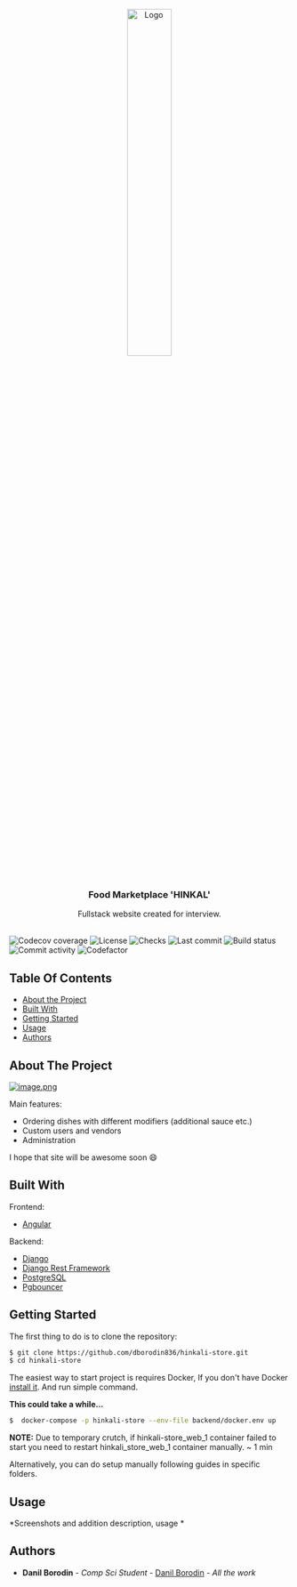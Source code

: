 <p align="center">
  <img src="https://i.postimg.cc/wMHtRZft/image-removebg-preview-1.png" alt="Logo" width="40%"/>
</p>
  <h3 align="center">Food Marketplace 'HINKAL'</h3>
  <p align="center">
    Fullstack website created for interview.
    <br/>
    <br/>
  </p>
</p>

<a><img src="https://img.shields.io/codecov/c/github/dborodin836/hinkali-store" alt="Codecov coverage"></a>
<img src="https://img.shields.io/github/license/dborodin836/hinkali-store" alt="License">
<img src="https://img.shields.io/github/checks-status/dborodin836/hinkali-store/develop" alt="Checks">
<img src="https://img.shields.io/github/last-commit/dborodin836/hinkali-store" alt="Last commit">
<img src="https://img.shields.io/github/workflow/status/dborodin836/hinkali-store/Python" alt="Build status">
<img src="https://img.shields.io/github/commit-activity/m/dborodin836/hinkali-store" alt="Commit activity">
<img src="https://www.codefactor.io/repository/github/dborodin836/hinkali-store/badge" alt="Codefactor">



## Table Of Contents

* [About the Project](#about-the-project)
* [Built With](#built-with)
* [Getting Started](#getting-started)
* [Usage](#usage)
* [Authors](#authors)

## About The Project

[![image.png](https://i.postimg.cc/PqzS6R0H/image.png)](https://postimg.cc/06jGjc8X)

Main features:

* Ordering dishes with different modifiers (additional sauce etc.)
* Custom users and vendors
* Administration

I hope that site will be awesome soon :smile:

## Built With

Frontend: 
* [Angular](https://angular.io)

Backend:
* [Django](https://www.djangoproject.com)
* [Django Rest Framework](https://www.django-rest-framework.org)
* [PostgreSQL](https://www.postgresql.org)
* [Pgbouncer](https://www.pgbouncer.org)

## Getting Started

The first thing to do is to clone the repository:

```sh
$ git clone https://github.com/dborodin836/hinkali-store.git
$ cd hinkali-store
```

The easiest way to start project is requires Docker,
If you don't have Docker [install it](https://docs.docker.com/get-docker/).
And run simple command.

**This could take a while...**

```sh
$  docker-compose -p hinkali-store --env-file backend/docker.env up
```

**NOTE:** Due to temporary crutch, if hinkali-store_web_1 container failed to start you need to restart hinkali_store_web_1 container manually. ~ 1 min

Alternatively, you can do setup manually following guides in specific folders.

## Usage

*Screenshots and addition description, usage *

## Authors

* **Danil Borodin** - *Comp Sci Student* - [Danil Borodin](https://github.com/dborodin836/) - *All the work*
